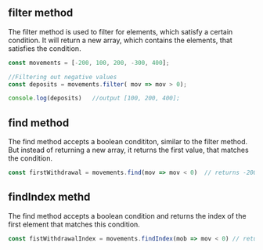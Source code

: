 ## filter method

The filter method is used to filter for elements, which satisfy a certain condition. It will return a new array, which contains the elements, that satisfies the condition.

```javascript
const movements = [-200, 100, 200, -300, 400];

//Filtering out negative values
const deposits = movements.filter( mov => mov > 0);

console.log(deposits)   //output [100, 200, 400];
```

## find method

The find method accepts a boolean condititon, similar to the filter method. But instead of returning a new array, it returns the first value, that matches the condition.

```js
const firstWithdrawal = movements.find(mov => mov < 0)  // returns -200;
```

## findIndex methd

The find method accepts a boolean condition and returns the index of the first element that matches this condition.

```js
const fistWithdrawalIndex = movements.findIndex(mob => mov < 0) // returns 0;
```
